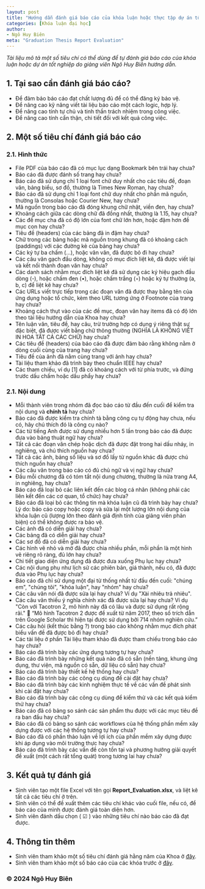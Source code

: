 ```yaml
---
layout: post
title: "Hướng dẫn đánh giá báo cáo của khóa luận hoặc thực tập dự án tốt nghiệp"
categories: [Khóa luận đại học]
author:
- Ngô Huy Biên
meta: "Graduation Thesis Report Evaluation"
---
```

_Tài liệu mô tả một số tiêu chí có thể dùng để tự đánh giá báo cáo của khóa luận hoặc dự án tốt nghiệp do giảng viên Ngô Huy Biên hướng dẫn._

## 1.	Tại sao cần đánh giá báo cáo?
* Để đảm bảo báo cáo đạt chất lượng đủ để có thể đăng ký bảo vệ.
* Để nâng cao kỹ năng viết tài liệu báo cáo một cách logic, hợp lý.
* Để nâng cao tính tự chủ và tinh thần trách nhiệm trong công việc.
*	Để nâng cao tính cẩn thận, chi tiết đối với kết quả công việc.

## 2.	Một số tiêu chí đánh giá báo cáo

### 2.1. Hình thức
* File PDF của báo cáo đã có mục lục dạng Bookmark bên trái hay chưa?
* Báo cáo đã được đánh số trang hay chưa?
* Báo cáo đã sử dụng chỉ 1 loại font chữ duy nhất cho các tiêu đề, đoạn văn, bảng biểu, sơ đồ, thường là Times New Roman, hay chưa?
* Báo cáo đã sử dụng chỉ 1 loại font chữ duy nhất cho phần mã nguồn, thường là Consolas hoặc Courier New, hay chưa?
* Mã nguồn trong báo cáo đã đóng khung chữ nhật, viền đen, hay chưa?
* Khoảng cách giữa các dòng chữ đã đồng nhất, thường là 1.15, hay chưa?
* Các đề mục cha đã có độ lớn của font chữ lớn hơn, hoặc đậm hơn đề mục con hay chưa?
* Tiêu đề (headers) của các bảng đã in đậm hay chưa?
* Chữ trong các bảng hoặc mã nguồn trong khung đã có khoảng cách (paddings) với các đường kẻ của bảng hay chưa?
* Các ký tự ba chấm (…), hoặc vân vân, đã được bỏ đi hay chưa?
* Các câu văn gạch đầu dòng, không có mục đích liệt kê, đã được viết lại và kết nối thành đoạn văn hay chưa?
* Các danh sách nhằm mục đích liệt kê đã sử dụng các ký hiệu gạch đầu dòng (-), hoặc chấm đen (•), hoặc chấm trắng (◦) hoặc ký tự thường (a, b, c) để liệt kê hay chưa?
* Các URLs viết trực tiếp trong các đoạn văn đã được thay bằng tên của ứng dụng hoặc tổ chức, kèm theo URL tương ứng ở Footnote của trang hay chưa?
* Khoảng cách thụt vào của các đề mục, đoạn văn hay items đã có độ lớn theo tài liệu hướng dẫn của Khoa hay chưa?
* Tên luận văn, tiêu đề, hay câu, trừ trường hợp có dụng ý riêng thật sự đặc biệt, đã được viết bằng chữ thông thường (NGHĨA LÀ KHÔNG VIẾT IN HOA TẤT CẢ CÁC CHỮ) hay chưa?
* Các tiêu đề (headers) của báo cáo đã được đảm bảo rằng không nằm ở dòng cuối cùng của trang hay chưa?
* Tiêu đề của ảnh đã nằm cùng trang với ảnh hay chưa?
* Tài liệu tham khảo đã trình bày theo chuẩn IEEE hay chưa?
* Các tham chiếu, ví dụ [1] đã có khoảng cách với từ phía trước, và đứng trước dấu chấm hoặc dấu phẩy hay chưa?

### 2.1. Nội dung
* Mỗi thành viên trong nhóm đã đọc báo cáo từ đầu đến cuối để kiểm tra nội dung và **chính tả** hay chưa?
* Báo cáo đã được kiểm tra chính tả bằng công cụ tự động hay chưa, nếu có, hãy chú thích đó là công cụ nào?
* Các từ tiếng Anh được sử dụng nhiều hơn 5 lần trong báo cáo đã được đưa vào bảng thuật ngữ hay chưa?
* Tất cả các đoạn văn chép hoặc dịch đã được đặt trong hai dấu nháy, in nghiêng, và chú thích nguồn hay chưa?
* Tất cả các ảnh, bảng số liệu và sơ đồ lấy từ nguồn khác đã được chú thích nguồn hay chưa?
* Các câu văn trong báo cáo có đủ chủ ngữ và vị ngữ hay chưa?
* Đầu mỗi chương đã có tóm tắt nội dung chương, thường là nửa trang A4, in nghiêng, hay chưa?
* Báo cáo đã loại bỏ các liên kết đến các blog cá nhân (không phải các liên kết đến các cơ quan, tổ chức) hay chưa?
* Báo cáo đã loại bỏ các thông tin mà khóa luận cũ đã trình bày hay chưa? Lý do: báo cáo copy hoặc copy và sửa lại một lượng lớn nội dung của khóa luận cũ (lượng lớn theo đánh giá định tính của giảng viên phản biện) có thể không được ra bảo vệ.
* Các ảnh đã có diễn giải hay chưa?
* Các bảng đã có diễn giải hay chưa?
* Các sơ đồ đã có diễn giải hay chưa?
* Các hình vẽ nhỏ và mờ đã được chia nhiều phần, mỗi phần là một hình vẽ riêng rõ ràng, đủ lớn hay chưa?
* Chi tiết giao diện ứng dụng đã được đưa xuống Phụ lục hay chưa?
* Các nội dung phụ như lịch sử các phiên bản, giá thành, nếu có, đã được đưa vào Phụ lục hay chưa?
* Báo cáo đã chỉ sử dụng một đại từ thống nhất từ đầu đến cuối: "chúng em", "chúng tôi", "khóa luận", hay "nhóm" hay chưa?
* Các câu văn nói đã được sửa lại hay chưa? Ví dụ "Xài nhiêu trả nhiêu".
* Các câu văn thiếu ý nghĩa chính xác đã được sửa lại hay chưa? Ví dụ "Còn với Tacotron 2, mô hình này đã có lâu và được sử dụng rất rộng rãi."  “Mô hình Tacotron 2 được đề xuất từ năm 2017, theo số trích dẫn trên Google Scholar thì hiện tại được sử dụng bởi 714 nhóm nghiên cứu.”
* Các câu hỏi (kết thúc bằng ?) trong báo cáo không nhằm mục đích phát biểu vấn đề đã được bỏ đi hay chưa?
* Các tài liệu ở phần Tài liệu tham khảo đã được tham chiếu trong báo cáo hay chưa?
* Báo cáo đã trình bày các ứng dụng tương tự hay chưa?
* Báo cáo đã trình bày những kết quả nào đã có sẵn (nền tảng, khung ứng dụng, thư viện, mã nguồn có sẵn, dữ liệu có sẵn) hay chưa?
* Báo cáo đã trình bày thiết kế hệ thống hay chưa?
* Báo cáo đã trình bày các công cụ dùng để cài đặt hay chưa?
* Báo cáo đã trình bày các kinh nghiệm thực tế về các vấn đề phát sinh khi cài đặt hay chưa?
* Báo cáo đã trình bày các công cụ dùng để kiểm thử và các kết quả kiểm thử hay chưa?
* Báo cáo đã có bảng so sánh các sản phẩm thu được với các mục tiêu đề ra ban đầu hay chưa?
* Báo cáo đã có bảng so sánh các workflows của hệ thống phần mềm xây dựng được với các hệ thống tương tự hay chưa?
* Báo cáo đã có phần thảo luận về lợi ích của phần mềm xây dựng được khi áp dụng vào môi trường thực hay chưa?
* Báo cáo đã trình bày các vấn đề còn tồn tại và phương hướng giải quyết đề xuất (một cách rất tổng quát) trong tương lai hay chưa?

## 3.	Kết quả tự đánh giá
* Sinh viên tạo một file Excel với tên gọi **Report_Evaluation.xlsx**, và liệt kê tất cả các tiêu chí ở trên.
* Sinh viên có thể đề xuất thêm các tiêu chí khác vào cuối file, nếu có, để báo cáo của mình được đánh giá toàn diện hơn.
* Sinh viên đánh dấu chọn ( ☑ ) vào những tiêu chí nào báo cáo đã đạt được.

## 4.	Thông tin thêm
* Sinh viên tham khảo một số tiêu chí đánh giá hằng năm của Khoa ở <a target = "_blank" href = "https://bit.ly/3JECzJ6">đây</a>.
* Sinh viên tham khảo một số báo cáo của các khóa trước ở <a target = "_blank" href = "https://bit.ly/39wpi2U">đây</a>.

### &copy; 2024 Ngô Huy Biên
